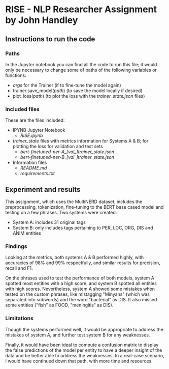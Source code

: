 # RISE - NLP Researcher Assignment by John Handley

## Instructions to run the code

### Paths
In the Jupyter notebook you can find all the code to run this file; it would only be necessary to change some of paths of the following variables or functions:
- *args* for the Trainer (if to fine-tune the model again)
- trainer.save_model(*path*) (to save the model locally if desired)
- plot_loss(*path*) (to plot the loss with the *trainer_state.json* files)

### Included files
These are the files included:
- IPYNB Jupyter Notebook
    - *RISE.ipynb*
- *trainer_state* files with metrics information for Systems A & B; for plotting the loss for validation and test sets
    - *bert-finetuned-ner-A_[val\_]trainer_state.json*
    - *bert-finetuned-ner-B_[val\_]trainer_state.json*
- Information files
    - *README.md*
    - *requirements.txt*

## Experiment and results
This assignment, which uses the MultiNERD dataset, includes the preprocessing, tokenization, fine-tuning to the BERT base cased model and testing on a few phrases. Two systems were created:
- System A: includes 31 original tags
- System B: only includes tags pertaining to PER, LOC, ORG, DIS and ANIM entities

### Findings
Looking at the metrics, both systems A & B performed highly, with accuracies of 98% and 99% respectfully, and similar results for precision, recall and F1. 

On the phrases used to test the performance of both models, system A spotted most entities with a high score, and system B spotted all entities with high scores. Nevertheless, system A showed some mistakes when tested on the custom phrases, like mistagging "Minyans" (which was separated into subwords) and the word "bacterial" as DIS. It also missed some entities ("fish" as FOOD, "meningitis" as DIS).

### Limitations

Though the systems performed well, it would be appropriate to address the mistakes of system A, and further test system B for any weaknesses.

Finally, it would have been ideal to compute a confusion matrix to display the false predictions of the model per entity to have a deeper insight of the data and be better able to address the weaknesses. In a real-case scenario, I would have continued down that path, with more time and resources.
